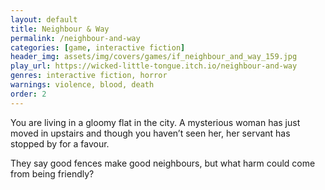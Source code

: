 ```yaml
---
layout: default
title: Neighbour & Way
permalink: /neighbour-and-way
categories: [game, interactive fiction]
header_img: assets/img/covers/games/if_neighbour_and_way_159.jpg
play_url: https://wicked-little-tongue.itch.io/neighbour-and-way
genres: interactive fiction, horror
warnings: violence, blood, death
order: 2
---
```


You are living in a gloomy flat in the city. A mysterious woman has just moved in upstairs and though you haven’t seen her, her servant has stopped by for a favour.

They say good fences make good neighbours, but what harm could come from being friendly?